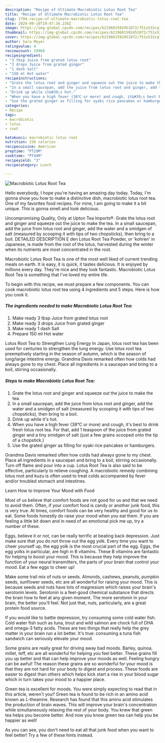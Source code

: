 ```yaml
---
description: "Recipe of Ultimate Macrobiotic Lotus Root Tea"
title: "Recipe of Ultimate Macrobiotic Lotus Root Tea"
slug: 1794-recipe-of-ultimate-macrobiotic-lotus-root-tea
date: 2020-09-18T19:47:34.236Z
image: https://img-global.cpcdn.com/recipes/6219601592451072/751x532cq70/macrobiotic-lotus-root-tea-recipe-main-photo.jpg
thumbnail: https://img-global.cpcdn.com/recipes/6219601592451072/751x532cq70/macrobiotic-lotus-root-tea-recipe-main-photo.jpg
cover: https://img-global.cpcdn.com/recipes/6219601592451072/751x532cq70/macrobiotic-lotus-root-tea-recipe-main-photo.jpg
author: Sara Meyer
ratingvalue: 4
reviewcount: 29968
recipeingredient:
- "3 tbsp Juice from grated lotus root"
- "3 drops Juice from grated ginger"
- "1 dash Salt"
- "150 ml Hot water"
recipeinstructions:
- "Grate the lotus root and ginger and squeeze out the juice to make the tea."
- "In a small saucepan, add the juice from lotus root and ginger, add the water and a smidgen of salt (measured by scooping it with tips of two chopsticks), then bring to a boil."
- "Drink up while it&#39;s hot."
- "When you have a high fever (38℃ or more) and cough, it&#39;s best to drink fresh lotus root tea. For that, add 1 teaspoon of the juice from grated ginger and a tiny smidgen of salt (just a few grains scooped onto the tip of a chopstick.)"
- "Use the grated ginger as filling for oyaki rice pancakes or hamburgers."
categories:
- Recipe
tags:
- macrobiotic
- lotus
- root

katakunci: macrobiotic lotus root 
nutrition: 236 calories
recipecuisine: American
preptime: "PT29M"
cooktime: "PT44M"
recipeyield: "3"
recipecategory: Lunch

---
```



![Macrobiotic Lotus Root Tea](https://img-global.cpcdn.com/recipes/6219601592451072/751x532cq70/macrobiotic-lotus-root-tea-recipe-main-photo.jpg)

Hello everybody, I hope you're having an amazing day today. Today, I'm gonna show you how to make a distinctive dish, macrobiotic lotus root tea. One of my favorites food recipes. For mine, I am going to make it a bit unique. This is gonna smell and look delicious.

Uncompromising Quality, Only at Upton Tea Imports®. Grate the lotus root and ginger and squeeze out the juice to make the tea. In a small saucepan, add the juice from lotus root and ginger, add the water and a smidgen of salt (measured by scooping it with tips of two chopsticks), then bring to a boil. DETAILED DESCRIPTION E den Lotus Root Tea Powder, or &#39;kohren&#39; in Japanese, is made from the root of the lotus, harvested during the winter when its nutrients are most concentrated in the root.

Macrobiotic Lotus Root Tea is one of the most well liked of current trending meals on earth. It is easy, it is quick, it tastes delicious. It is enjoyed by millions every day. They're nice and they look fantastic. Macrobiotic Lotus Root Tea is something that I've loved my entire life.


To begin with this recipe, we must prepare a few components. You can cook macrobiotic lotus root tea using 4 ingredients and 5 steps. Here is how you cook it.

<!--inarticleads1-->

##### The ingredients needed to make Macrobiotic Lotus Root Tea:

1. Make ready 3 tbsp Juice from grated lotus root
1. Make ready 3 drops Juice from grated ginger
1. Make ready 1 dash Salt
1. Prepare 150 ml Hot water


Lotus Root Tea to Strengthen Lung Energy In Japan, lotus root tea has been used for centuries to strengthen the lung energy. Use lotus root tea preemptively starting in the season of autumn, which is the season of lung/large intestine energy. Grandma Davis remarked often how colds had always gone to my chest. Place all ingredients in a saucepan and bring to a boil, stirring occasionally. 

<!--inarticleads2-->

##### Steps to make Macrobiotic Lotus Root Tea:

1. Grate the lotus root and ginger and squeeze out the juice to make the tea.
1. In a small saucepan, add the juice from lotus root and ginger, add the water and a smidgen of salt (measured by scooping it with tips of two chopsticks), then bring to a boil.
1. Drink up while it&#39;s hot.
1. When you have a high fever (38℃ or more) and cough, it&#39;s best to drink fresh lotus root tea. For that, add 1 teaspoon of the juice from grated ginger and a tiny smidgen of salt (just a few grains scooped onto the tip of a chopstick.)
1. Use the grated ginger as filling for oyaki rice pancakes or hamburgers.


Grandma Davis remarked often how colds had always gone to my chest. Place all ingredients in a saucepan and bring to a boil, stirring occasionally. Turn off flame and pour into a cup. Lotus Root Tea is also said to be effective, particularly to relieve coughing. A macrobiotic remedy combining lotus root and kuzu is often used to treat colds accompanied by fever and/or troubled stomach and intestines. 

Learn How to Improve Your Mood with Food


Most of us believe that comfort foods are not good for us and that we need to avoid them. Often, if your comfort food is candy or another junk food, this is very true. At times, comfort foods can be very healthy and good for us to eat. Some foods honestly do raise your mood when you eat them. If you are feeling a little bit down and in need of an emotional pick me up, try a number of these.

Eggs, believe it or not, can be really terrific at beating back depression. Just make sure that you do not throw out the egg yolk. Every time you want to cheer yourself up, the egg yolk is the most crucial part of the egg. Eggs, the egg yolks in particular, are high in B vitamins. These B vitamins are fantastic for helping to boost your mood. This is because they help improve the function of your neural transmitters, the parts of your brain that control your mood. Eat a few eggs to cheer up!

Make some trail mix of nuts or seeds. Almonds, cashews, peanuts, pumpkin seeds, sunflower seeds, etc are all wonderful for raising your mood. This is because seeds and nuts have lots of magnesium which raises your brain's serotonin levels. Serotonin is a feel-good chemical substance that directs the brain how to feel at any given moment. The more serotonin in your brain, the better you'll feel. Not just that, nuts, particularly, are a great protein food source.

If you would like to battle depression, try consuming some cold water fish. Cold water fish such as tuna, trout and wild salmon are chock full of DHA and omega-3 fatty acids. These are two things that really help the grey matter in your brain run a lot better. It's true: consuming a tuna fish sandwich can seriously elevate your mood. 

Some grains are really great for driving away bad moods. Barley, quinoa, millet, teff, etc are all wonderful for helping you feel better. These grains fill you up better and that can help improve your moods as well. Feeling hungry can be awful! The reason these grains are so wonderful for your mood is that they are not hard for your body to digest and process. These foods are easier to digest than others which helps kick start a rise in your blood sugar which in turn takes your mood to a happier place.

Green tea is excellent for moods. You were simply expecting to read that in this article, weren't you? Green tea is found to be rich in an amino acid known as L-theanine. Research has found that this amino acid stimulates the production of brain waves. This will improve your brain's concentration while simultaneously relaxing the rest of your body. You knew that green tea helps you become better. And now you know green tea can help you be happier as well!

As you can see, you don't need to eat all that junk food when you want to feel better! Try  a few  of  these  hints  instead.

